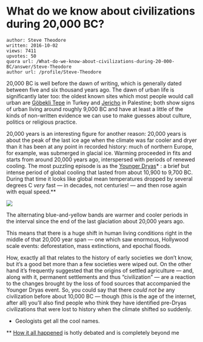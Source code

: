 # What do we know about civilizations during 20,000 BC?

	author: Steve Theodore
	written: 2016-10-02
	views: 7411
	upvotes: 50
	quora url: /What-do-we-know-about-civilizations-during-20-000-BC/answer/Steve-Theodore
	author url: /profile/Steve-Theodore


20,000 BC is well before the dawn of writing, which is generally dated between five and six thousand years ago. The dawn of urban life is significantly later too: the oldest known sites which most people would call urban are [Göbekli Tepe](https://en.wikipedia.org/wiki/G%C3%B6bekli_Tepe) in Turkey and [Jericho](https://en.wikipedia.org/wiki/Jericho) in Palestine; both show signs of urban living around roughly 9,000 BC and have at least a little of the kinds of non-written evidence we can use to make guesses about culture, politics or religious practice.

20,000 years is an interesting figure for another reason: 20,000 years is about the peak of the last ice age when the climate was far cooler and dryer than it has been at any point in recorded history: much of northern Europe, for example, was submerged in glacial ice. Warming proceeded in fits and starts from around 20,000 years ago, interspersed with periods of renewed cooling. The most puzzling episode is as the [Younger Dryas](https://en.wikipedia.org/wiki/Younger_Dryas)* : a brief but intense period of global cooling that lasted from about 10,900 to 9,700 BC. During that time it looks like global mean temperatures dropped by several degrees C _very_  fast — in decades, not centuries! — and then rose again with equal speed.**

![](https://qph.fs.quoracdn.net/main-qimg-92f685411145e0375070ba4304d57092-c)

The alternating blue-and-yellow bands are warmer and cooler periods in the interval since the end of the last glaciation about 20,000 years ago.

This means that there is a huge shift in human living conditions right in the middle of that 20,000 year span — one which saw enormous, Hollywood scale events: deforestation, mass extinctions, and epochal floods.

How, exactly all that relates to the history of early societies we don’t know, but it’s a good bet more than a few societies were wiped out. On the other hand it’s frequently suggested that the origins of settled agriculture — and, along with it, permanent settlements and thus “civilization” — are a reaction to the changes brought by the loss of food sources that accompanied the Younger Dryas event. So, you could say that there _could not be_  any civilization before about 10,000 BC — though (this is the age of the internet, after all) you’ll also find people who think they have identified pre-Dryas civilizations that were lost to history when the climate shifted so suddenly.



* Geologists get all the cool names.

** [How it all happened](http://news.nationalgeographic.com/news/2013/09/130910-comet-impact-mammoths-climate-younger-dryas-quebec-science/) is hotly debated and is completely beyond me

